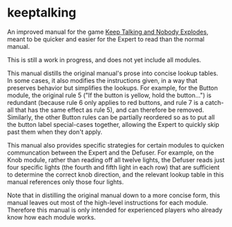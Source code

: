 # keeptalking

An improved manual for the game [Keep Talking and Nobody
Explodes](http://www.keeptalkinggame.com/), meant to be quicker and easier for
the Expert to read than the normal manual.

This is still a work in progress, and does not yet include all modules.

This manual distills the original manual's prose into concise lookup tables.
In some cases, it also modifies the instructions given, in a way that preserves
behavior but simplifies the lookups.  For example, for the Button module, the
original rule 5 ("If the button is yellow, hold the button...") is redundant
(because rule 6 only applies to red buttons, and rule 7 is a catch-all that has
the same effect as rule 5), and can therefore be removed.  Similarly, the other
Button rules can be partially reordered so as to put all the button label
special-cases together, allowing the Expert to quickly skip past them when they
don't apply.

This manual also provides specific strategies for certain modules to quicken
communcation between the Expert and the Defuser.  For example, on the Knob
module, rather than reading off all twelve lights, the Defuser reads just four
specific lights (the fourth and fifth light in each row) that are sufficient to
determine the correct knob direction, and the relevant lookup table in this
manual references only those four lights.

Note that in distilling the original manual down to a more concise form, this
manual leaves out most of the high-level instructions for each module.
Therefore this manual is only intended for experienced players who already know
how each module works.

